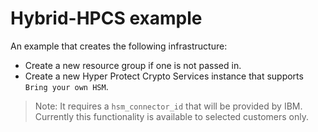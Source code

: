 # Hybrid-HPCS example

An example that creates the following infrastructure:

 - Create a new resource group if one is not passed in.
 - Create a new Hyper Protect Crypto Services instance that supports `Bring your own HSM`.

> Note: It requires a `hsm_connector_id` that will be provided by IBM. Currently this functionality is available to selected customers only.